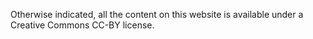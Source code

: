 Otherwise indicated, all the content on this website is available under a Creative Commons CC-BY license.